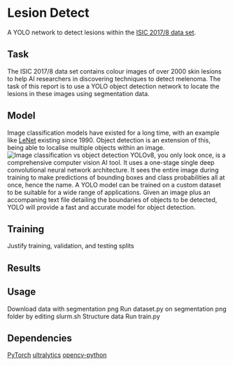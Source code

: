 # Lesion Detect
A YOLO network to detect lesions within the [ISIC 2017/8 data set](https://challenge.isic-archive.com/data/#2017).
## Task
The ISIC 2017/8 data set contains colour images of over 2000 skin lesions to help AI researchers in discovering techniques to detect melenoma. The task of this report is to use a YOLO object detection network to locate the lesions in these images using segmentation data.
## Model
Image classification models have existed for a long time, with an example like [LeNet](https://en.wikipedia.org/wiki/LeNet) existing since 1990. Object detection is an extension of this, being able to localise multiple objects within an image.
![Image classification vs object detection](https://ambolt.io/wp-content/uploads/classification-object-detection.png)
YOLOv8, you only look once, is a comprehensive computer vision AI tool. It uses a one-stage single deep convolutional neural network architecture. It sees the entire image during training to make predictions of bounding boxes and class probabilities all at once, hence the name.
A YOLO model can be trained on a custom dataset to be suitable for a wide range of applications. Given an image plus an accompaning text file detailing the boundaries of objects to be detected, YOLO will provide a fast and accurate model for object detection.

## Training
Justify training, validation, and testing splits

## Results

## Usage
Download data with segmentation png
Run dataset.py on segmentation png folder by editing slurm.sh
Structure data
Run train.py

## Dependencies
[PyTorch](https://pytorch.org/)
[ultralytics](https://pypi.org/project/ultralytics/)
[opencv-python](https://pypi.org/project/opencv-python/)